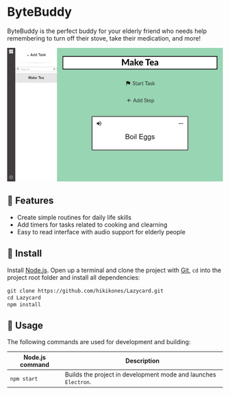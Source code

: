 # ByteBuddy

ByteBuddy is the perfect buddy for your elderly friend who needs help remembering to turn off their stove, take their medication, and more! 


<p align="center">
     <img src="app.png"/>
</p>

## :pushpin: Features

* Create simple routines for daily life skills
* Add timers for tasks related to cooking and clearning
* Easy to read interface with audio support for elderly people

## :scroll: Install

Install [Node.js](https://nodejs.org/en/). Open up a terminal and clone the project with [Git](https://git-scm.com/), `cd` into the project root folder and install all dependencies:

```
git clone https://github.com/hikikones/Lazycard.git
cd Lazycard
npm install
```

## :wrench: Usage

The following commands are used for development and building:

| Node.js command | Description |
|-----------------|-------------|
| `npm start` | Builds the project in development mode and launches `Electron`. |
